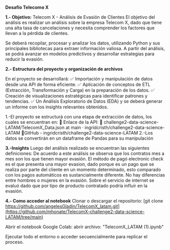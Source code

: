 **Desafío Telecomo X** 

**1.- Objetivo:**
Telecom X - Análisis de Evasión de Clientes
El objetivo del análisis es realizar un análisis sobre la empresa Telecom X, dado que tiene una alta tasa de cancelaciones y necesita comprender los factores que llevan a la pérdida de clientes.

Se deberá recopilar, procesar y analizar los datos, utilizando Python y sus principales bibliotecas para extraer información valiosa. A partir del análisis, se podrá avanzar en modelos predictivos y desarrollar estrategias para reducir la evasión.


**2.- Estructura del proyecto y organización de archivos**

En el proyecto se desarrollará:
✅ Importación y manipulación de datos desde una API de forma eficiente.
✅ Aplicación de  conceptos de ETL (Extracción, Transformación y Carga) en la preparación de los datos.
✅ Creación de visualizaciones estratégicas para identificar patrones y tendencias.
✅ Un Análisis Exploratorio de Datos (EDA) y se deberá generar un informe con los insights relevantes obtenidos.

1.-El proyecto se estructurá con una etapa de extracción de datos, los cuales se encuentran en: 
📌 Enlace de la API: 
🔗 challenge2-data-science-LATAM/TelecomX_Data.json at main · ingridcristh/challenge2-data-science-LATAM
🔗GitHub - ingridcristh/challenge2-data-science-LATAM
2.-Los datos se convertirán en un dataframe de Pandas para su manipulación


**3.-Insights**
Luego del análisis realizado se encuentran las siguientes definiciones:
De acuerdo a este análisis se observa que los contratos mes a mes son los que tienen mayor evasión.
El método de pagó electronic check es el que presenta una mayor evasion, dado porque es un pago que se realiza por parte del cliente en un momento determinado, esto comparado con los pagos automáticos es sustancialmente diferente.
No hay diferencias entre hombres o mujeres en la evasión.
Sobre el servicio de internet se evaluó dado que por tipo de producto contratado podría influir en la evasión.



**4.- Como acceder al notebook**
Clonar o descargar el repositorio:
[git clone https://github.com/angelesGladin/TelecomX_latam.git](https://github.com/mhonate/TelecomX-challenge2-data-science-LATAM/tree/main)

Abrir el notebook Google Colab: abrir archivo: "TelecomX_LATAM (1).ipynb"

Ejecutar todo el entorno o acceder secuencialmente para replicar el proceso.
